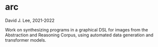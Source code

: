 # arc
David J. Lee, 2021-2022

Work on synthesizing programs in a graphical DSL for images from the Abstraction and Reasoning Corpus, using automated data generation and transformer models.
